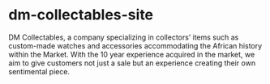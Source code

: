 # dm-collectables-site
DM Collectables, a company specializing in collectors’ items such as custom-made watches and accessories accommodating the African history within the Market. With the 10 year experience acquired in the market, we aim to give customers not just a sale but an experience creating their own sentimental piece.
